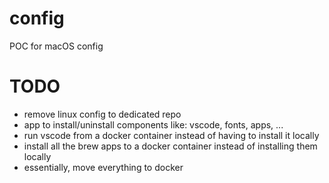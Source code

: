 # config

POC for macOS config

# TODO

- remove linux config to dedicated repo
- app to install/uninstall components like: vscode, fonts, apps, ...
- run vscode from a docker container instead of having to install it locally
- install all the brew apps to a docker container instead of installing them locally
- essentially, move everything to docker
